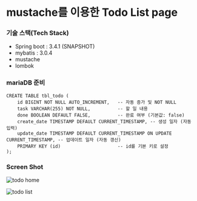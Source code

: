 # mustache를 이용한 Todo List page

### 기술 스택(Tech Stack)
- Spring boot : 3.4.1 (SNAPSHOT)
- mybatis : 3.0.4
- mustache
- lombok

### mariaDB 준비
```
CREATE TABLE tbl_todo (
    id BIGINT NOT NULL AUTO_INCREMENT,   -- 자동 증가 및 NOT NULL
    task VARCHAR(255) NOT NULL,          -- 할 일 내용
    done BOOLEAN DEFAULT FALSE,          -- 완료 여부 (기본값: false)
    create_date TIMESTAMP DEFAULT CURRENT_TIMESTAMP, -- 생성 일자 (자동 입력)
    update_date TIMESTAMP DEFAULT CURRENT_TIMESTAMP ON UPDATE CURRENT_TIMESTAMP, -- 업데이트 일자 (자동 갱신)
    PRIMARY KEY (id)                     -- id를 기본 키로 설정
);
```
### Screen Shot
![todo home](https://github.com/user-attachments/assets/9d07ce4b-0314-4986-88e1-cb79751e0b20)

![todo list](https://github.com/user-attachments/assets/f5dcca57-888e-4e1f-86da-87123e43b524)
